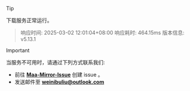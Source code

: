 > [!TIP]
下载服务正常运行。


> 响应时间: 2025-03-02 12:01:04+08:00
> 响应耗时: 464.15ms
> 版本信息: v5.13.1

> [!IMPORTANT]
> 当服务不可用时，请通过下列方式联系我们: 
> - 前往 **[Maa-Mirror-Issue](https://github.com/MaaMirror/Maa-Mirror-Issue/issues)** 创建 issue 。
> - 发送邮件至 **<a href="mailto:weinibuliu@outlook.com">weinibuliu@outlook.com</a>**